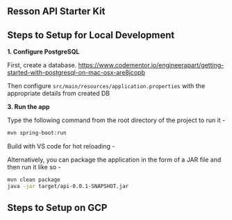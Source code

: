 ## Resson API Starter Kit

## Steps to Setup for Local Development

**1. Configure PostgreSQL**

First, create a database. 
https://www.codementor.io/engineerapart/getting-started-with-postgresql-on-mac-osx-are8jcopb

Then configure `src/main/resources/application.properties` with the appropriate details from created DB


**3. Run the app**

Type the following command from the root directory of the project to run it -

```bash
mvn spring-boot:run
```

Build with VS code for hot reloading -

Alternatively, you can package the application in the form of a JAR file and then run it like so -

```bash
mvn clean package
java -jar target/api-0.0.1-SNAPSHOT.jar
```

## Steps to Setup on GCP